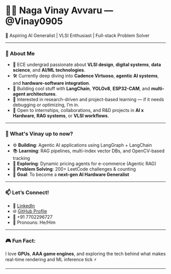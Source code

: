 # 👨‍💻 Naga Vinay Avvaru — @Vinay0905

🚀 Aspiring AI Generalist | VLSI Enthusiast | Full-stack Problem Solver

---

### 🧠 About Me
- 📍 ECE undergrad passionate about **VLSI design**, **digital systems**, **data science**, and **AI/ML technologies**.
- 🛠️ Currently deep diving into **Cadence Virtuoso**, **agentic AI systems**, and **hardware-software integration**.
- 🤖 Building cool stuff with **LangChain**, **YOLOv8**, **ESP32-CAM**, and **multi-agent architectures**.
- 🧪 Interested in research-driven and project-based learning — if it needs debugging or optimizing, I’m in.
- 🤝 Open to internships, collaborations, and R&D projects in **AI x Hardware**, **RAG systems**, or **VLSI workflows**.

---

### 🔄 What's Vinay up to now?
- ⚙️ **Building**: Agentic AI applications using LangGraph + LangChain
- 📚 **Learning**: RAG pipelines, multi-index vector DBs, and OpenCV-based tracking
- 🎯 **Exploring**: Dynamic pricing agents for e-commerce (Agentic RAG)
- 🧩 **Problem Solving**: 200+ LeetCode challenges & counting
- 🎯 **Goal**: To become a **next-gen AI Hardware Generalist**

---

### 📫 Let’s Connect!
- 💼 [LinkedIn](https://www.linkedin.com/in/naga-vinay-0905nva1915)
- 🌐 [GitHub Profile](https://github.com/Vinay0905)
- 📱 +91 7702296727
- 🧔 Pronouns: He/Him

---

### 🎮 Fun Fact:
I love **GPUs**, **AAA game engines**, and exploring the tech behind what makes real-time rendering and ML inference tick ⚡

---
